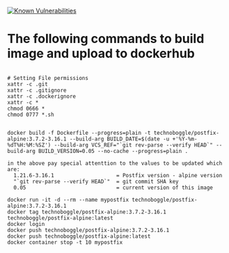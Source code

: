 
[![Known Vulnerabilities](https://snyk.io/test/github/Technoboggle/postfix-alpine/badge.svg)](https://snyk.io/test/github/Technoboggle/postfix-alpine)



# The following commands to build image and upload to dockerhub
```

# Setting File permissions
xattr -c .git
xattr -c .gitignore
xattr -c .dockerignore
xattr -c *
chmod 0666 *
chmod 0777 *.sh


docker build -f Dockerfile --progress=plain -t technoboggle/postfix-alpine:3.7.2-3.16.1 --build-arg BUILD_DATE=$(date -u +'%Y-%m-%dT%H:%M:%SZ') --build-arg VCS_REF="`git rev-parse --verify HEAD`" --build-arg BUILD_VERSION=0.05 --no-cache --progress=plain .

in the above pay special attenttion to the values to be updated which are:
  1.21.6-3.16.1                    = Postfix version - alpine version
  "`git rev-parse --verify HEAD`"  = git commit SHA key
  0.05                             = current version of this image

docker run -it -d --rm --name mypostfix technoboggle/postfix-alpine:3.7.2-3.16.1
docker tag technoboggle/postfix-alpine:3.7.2-3.16.1 technoboggle/postfix-alpine:latest
docker login
docker push technoboggle/postfix-alpine:3.7.2-3.16.1
docker push technoboggle/postfix-alpine:latest
docker container stop -t 10 mypostfix

